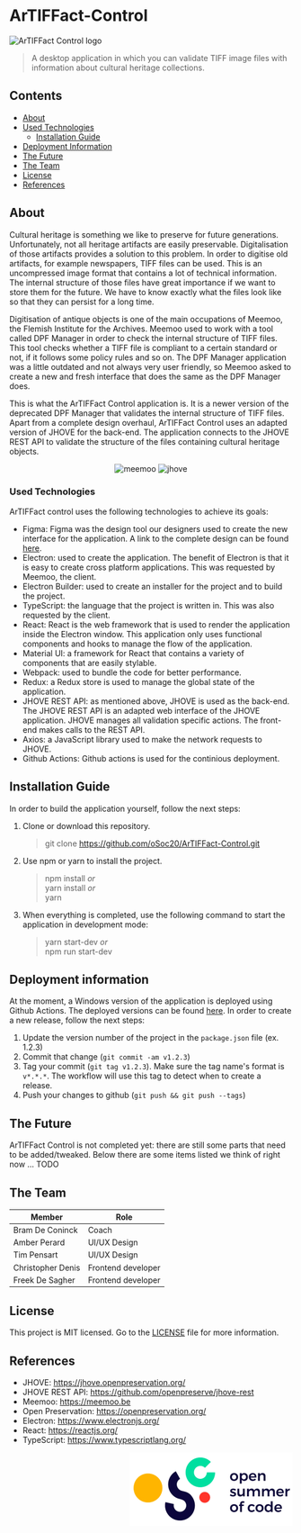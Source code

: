 # ArTIFFact-Control

<img src="" alt="ArTIFFact Control logo"/>

> A desktop application in which you can validate TIFF image files with information about cultural heritage collections.

## Contents
- [About](#about)
- [Used Technologies](#used-technologies)
	- [Installation Guide](#installation-guide)
- [Deployment Information](#deployment-information)
- [The Future](#the-future)
- [The Team](#the-team)
- [License](#license)
- [References](#references)

## About
Cultural heritage is something we like to preserve for future generations. 
Unfortunately, not all heritage artifacts are easily preservable. 
Digitalisation of those artifacts provides a solution to this problem. 
In order to digitise old artifacts, for example newspapers, TIFF files can be used. 
This is an uncompressed image format that contains a lot of technical information.
The internal structure of those files have great importance if we want to store them for the future. 
We have to know exactly what the files look like so that they can persist for a long time.

Digitisation of antique objects is one of the main occupations of Meemoo, the Flemish Institute for the Archives. 
Meemoo used to work with a tool called DPF Manager in order to check the internal structure of TIFF files.
This tool checks whether a TIFF file is compliant to a certain standard or not, if it follows some policy rules and so on. 
The DPF Manager application was a little outdated and not always very user friendly, so Meemoo asked to create a new and fresh interface that does the same as the DPF Manager does.

This is what the ArTIFFact Control application is. 
It is a newer version of the deprecated DPF Manager that validates the internal structure of TIFF files. 
Apart from a complete design overhaul, ArTIFFact Control uses an adapted version of JHOVE for the back-end. 
The application connects to the JHOVE REST API to validate the structure of the files containing cultural heritage objects.

<p align="center">
	<img src="https://meemoo.be/img/logo.svg" alt="meemoo"/> <img src="https://jhove.openpreservation.org/img/jhovelogo.png" alt="jhove"/>
</p>

### Used Technologies
ArTIFFact control uses the following technologies to achieve its goals:
- Figma: Figma was the design tool our designers used to create the new interface for the application. A link to the complete design can be found [here](https://www.figma.com/file/bJpNHJT4xGdcZAsjDO4car/OSOC-arTIFFact-control?node-id=286%3A2447).
- Electron: used to create the application. The benefit of Electron is that it is easy to create cross platform applications. This was requested by Meemoo, the client.
- Electron Builder: used to create an installer for the project and to build the project.
- TypeScript: the language that the project is written in. This was also requested by the client.
- React: React is the web framework that is used to render the application inside the Electron window. This application only uses functional components
	and hooks to manage the flow of the application.
- Material UI: a framework for React that contains a variety of components that are easily stylable.
- Webpack: used to bundle the code for better performance.
- Redux: a Redux store is used to manage the global state of the application.
- JHOVE REST API: as mentioned above, JHOVE is used as the back-end. The JHOVE REST API is an adapted web interface of the JHOVE application.
	JHOVE manages all validation specific actions. The front-end makes calls to the REST API.
- Axios: a JavaScript library used to make the network requests to JHOVE.
- Github Actions: Github actions is used for the continious deployment.

## Installation Guide
In order to build the application yourself, follow the next steps:
1. Clone or download this repository.
	> git clone https://github.com/oSoc20/ArTIFFact-Control.git
2. Use npm or yarn to install the project.
	> npm install *or* <br>
	> yarn install *or* <br>
	> yarn
3. When everything is completed, use the following command to start the application in development mode:
	> yarn start-dev *or* <br>
	> npm run start-dev
  
## Deployment information
At the moment, a Windows version of the application is deployed using Github Actions. The deployed versions
can be found [here](https://github.com/oSoc20/ArTIFFact-Control/releases).
In order to create a new release, follow the next steps:
1. Update the version number of the project in the `package.json` file (ex. 1.2.3)
2. Commit that change (`git commit -am v1.2.3`)
3. Tag your commit (`git tag v1.2.3`). Make sure the tag name's format is `v*.*.*`. The workflow will use this tag to detect when to create a release.
4. Push your changes to github (`git push && git push --tags`)

## The Future
ArTIFFact Control is not completed yet: there are still some parts that need to be added/tweaked. Below there are some items listed we think of right now
... TODO

## The Team
| Member | Role |
| -------| -----|
| Bram De Coninck | Coach |
| Amber Perard | UI/UX Design |
| Tim Pensart | UI/UX Design |
| Christopher Denis | Frontend developer |
| Freek De Sagher | Frontend developer |

## License
This project is MIT licensed. Go to the [LICENSE](https://github.com/oSoc20/ArTIFFact-Control/blob/master/LICENSE) file for more information.

## References
 - JHOVE: https://jhove.openpreservation.org/
 - JHOVE REST API: https://github.com/openpreserve/jhove-rest
 - Meemoo: https://meemoo.be
 - Open Preservation: https://openpreservation.org/
 - Electron: https://www.electronjs.org/
 - React: https://reactjs.org/
 - TypeScript: https://www.typescriptlang.org/
 
 <p align="right">
	<img src="https://raw.githubusercontent.com/oSoc20/ArTIFFact-Control/develop/src/renderer/assets/logos/osoc_logo%201.svg" alt="osoc"/>	
</p>

